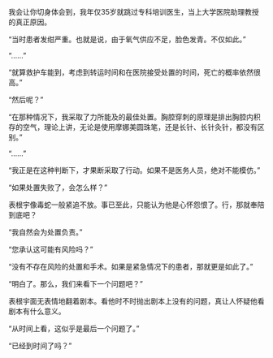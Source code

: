 我会让你切身体会到，我年仅35岁就跳过专科培训医生，当上大学医院助理教授的真正原因。

“当时患者发绀严重。也就是说，由于氧气供应不足，脸色发青。不仅如此。”

“……”

“就算救护车能到，考虑到转运时间和在医院接受处置的时间，死亡的概率依然很高。”

“然后呢？”

“在那种情况下，我采取了力所能及的最佳处置。胸腔穿刺的原理是排出胸腔内积存的空气，理论上讲，无论是使用摩娜美圆珠笔，还是长针、长针灸针，都没有区别。”

“……”

“我正是在这种判断下，才果断采取了行动。如果不是医务人员，绝对不能模仿。”

“如果处置失败了，会怎么样？”

表根宇像毒蛇一般紧追不放。事已至此，只能认为他是心怀怨恨了。行，那就奉陪到底吧？

“我自然会为处置负责。”

“您承认这可能有风险吗？”

“没有不存在风险的处置和手术。如果是紧急情况下的患者，那就更是如此了。”

“明白了。那么，我们来看下一个问题吧？”

表根宇面无表情地翻着剧本。看他时不时抛出剧本上没有的问题，真让人怀疑他看剧本有什么意义。

“从时间上看，这似乎是最后一个问题了。”

“已经到时间了吗？”